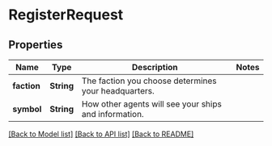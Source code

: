 # RegisterRequest

## Properties

Name | Type | Description | Notes
------------ | ------------- | ------------- | -------------
**faction** | **String** | The faction you choose determines your headquarters. | 
**symbol** | **String** | How other agents will see your ships and information. | 

[[Back to Model list]](../README.md#documentation-for-models) [[Back to API list]](../README.md#documentation-for-api-endpoints) [[Back to README]](../README.md)


